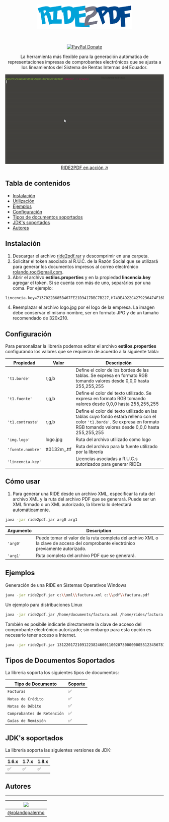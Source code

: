 <p align="center">
  <a href="https://limonte.github.io/ride2pdf/">
    <img src="/site/img/ride2pdf_logo.png" alt="Ride2PDF" width="300">
  </a>
</p>

<br>

<p align="center">
  <a href="https://paypal.me/rolandopalermo/25"><img alt="PayPal Donate" src="http://ionicabizau.github.io/badges/paypal.svg"></a>
</p>

<p align="center">
  La herramienta más flexible para la generación autómatica de representaciones impresas de comprobantes electrónicos que se ajusta a los lineamientos del Sistema de Rentas Internas del Ecuador.
</p>

<p align="center">
  <a href="https://www.youtube.com/watch?v=ox43mEPR_Ns">
    <img src="/site/img/ride2pdf_inaction.gif"><br>
    RIDE2PDF en acción ↗
  </a>
</p>


## Tabla de contenidos

- [Instalación](#instalaci%C3%B3n)
- [Utilización](#utilizaci%C3%B3n)
- [Ejemplos](#ejemplos)
- [Configuración](#configuraci%C3%B3n)
- [Tipos de documentos soportados](#tipos-de-documentos-soportados)
- [JDK's soportados](#jdks-soportados)
- [Autores](#autores)

## Instalación

1. Descargar el archivo <a href="https://github.com/rolandopalermo/ride2pdf/blob/master/ride2pdf.rar">ride2pdf.rar</a> y descomprimir en una carpeta.
2. Solicitar el token asociado al R.U.C. de la Razón Social que se utilizará para generar los documentos impresos al correo electrónico rolando.roc@gmail.com.
3. Abrir el archivo **estilos.properties** y en la propiedad **lincencia.key** agregar el token. Si se cuenta con más de uno, separárlos por una coma. Por ejemplo:
```bash
lincencia.key=7137022B685B467FE21D3417DBC7B227,H743E4D22C4279236474F16D14152BAE,11788D2F86561A04CD496FF2DD115ADA
```
4. Reemplazar el archivo logo.jpg por el logo de la empresa. La imagen debe conservar el mismo nombre, ser en formato JPG y de un tamaño recomendado de 320x210.

## Configuración

Para personalizar la librería podemos editar el archivo **estilos.properties** configurando los valores que se requieran de acuerdo a la siguiente tabla:

| Propiedad | Valor         | Descripción |
| --------- | ------------- | ----------- |
| `'t1.borde'` | r,g,b      | Define el color de los bordes de las tablas. Se expresa en formato RGB tomando valores desde 0,0,0 hasta 255,255,255 |
| `'t1.fuente'` | r,g,b      | Define el color del texto utilizado. Se expresa en formato RGB tomando valores desde 0,0,0 hasta 255,255,255 |
| `'t1.contraste'` | r,g,b      | Define el color del texto utilizado en las tablas cuyo fondo estará relleno con el color `'t1.borde'`. Se expresa en formato RGB tomando valores desde 0,0,0 hasta 255,255,255 |
| `'img.logo'` | logo.jpg      | Ruta del archivo utilizado como logo  |
| `'fuente.nombre'` | tt0132m_.ttf      | Ruta del archivo para la fuente utilizado por la librería  |
| `'lincencia.key'` |       | Licencias asociadas a R.U.C.s autorizados para generar RIDEs  |

## Cómo usar

1. Para generar una RIDE desde un archivo XML, especificar la ruta del archivo XML y la ruta del archivo PDF que se generará. Puede ser un XML firmado o un XML autorizado, la librería lo detectará automáticamente.
```bash
java -jar ride2pdf.jar arg0 arg1
```
| Argumento | Description                                             |
| --------- | ------------------------------------------------------- |
| `'arg0'`  | Puede tomar el valor de la ruta completa del archivo XML o la clave de acceso del comprobante electrónico previamente autorizado.|
| `'arg1'`  | Ruta completa del archivo PDF que se generará.|

## Ejemplos

Generación de una RIDE en Sistemas Operativos Windows
```bash
java -jar ride2pdf.jar c:\\xml\\factura.xml c:\\pdf\\factura.pdf
```
Un ejemplo para distribuciones Linux
```bash
java -jar ride2pdf.jar /home/documents/factura.xml /home/rides/factura.pdf
```
También es posibile indicarle directamente la clave de acceso del comprobante electrónico autorizado; sin embargo para esta opción es necesario tener acceso a Internet.
```bash
java -jar ride2pdf.jar 1312201721091223824600110020730000000551234567811 /home/rides/factura.pdf
```
## Tipos de Documentos Soportados

La librería soporta los siguientes tipos de documentos:

| Tipo de Documento | Soporte |
| --------|---------|
| `Facturas`  |  ✅ |
| `Notas de Crédito`  |  ✅ |
| `Notas de Débito`  |  ✅ |
| `Comprobantes de Retención`  |  ✅ |
| `Guías de Remisión`  |  ✅ |

## JDK's soportados

La librería soporta las siguientes versiones de JDK:

| 1.6.x | 1.7.x | 1.8.x |
|-------|------|--------|
|  ✅   |   ✅  |   ✅   |

## Autores
-------

| [![](https://avatars1.githubusercontent.com/u/11875482?v=4&s=80)](https://github.com/rolandopalermo) |
|-|
| [@rolandopalermo](https://github.com/rolandopalermo) |
